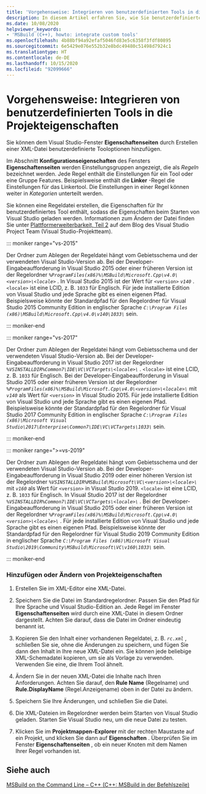 ```yaml
---
title: 'Vorgehensweise: Integrieren von benutzerdefinierten Tools in die Projekteigenschaften'
description: In diesem Artikel erfahren Sie, wie Sie benutzerdefinierte Tools in die Projekteigenschaften in Visual Studio-C++-Projekten integrieren.
ms.date: 10/08/2020
helpviewer_keywords:
- 'MSBuild (C++), howto: integrate custom tools'
ms.openlocfilehash: 4b88bf94a92efaf5046fd83e5c6358f3fdf80895
ms.sourcegitcommit: 6e5429e076e552b32e8bdc49480c51498d7924c1
ms.translationtype: HT
ms.contentlocale: de-DE
ms.lasthandoff: 10/15/2020
ms.locfileid: "92099666"
---
```

# <a name="how-to-integrate-custom-tools-into-the-project-properties"></a>Vorgehensweise: Integrieren von benutzerdefinierten Tools in die Projekteigenschaften

Sie können dem Visual Studio-Fenster **Eigenschaftenseiten** durch Erstellen einer XML-Datei benutzerdefinierte Tooloptionen hinzufügen.

Im Abschnitt **Konfigurationseigenschaften** des Fensters **Eigenschaftenseiten** werden Einstellungsgruppen angezeigt, die als *Regeln* bezeichnet werden. Jede Regel enthält die Einstellungen für ein Tool oder eine Gruppe Features. Beispielsweise enthält die **Linker** -Regel die Einstellungen für das Linkertool. Die Einstellungen in einer Regel können weiter in *Kategorien* unterteilt werden.

Sie können eine Regeldatei erstellen, die Eigenschaften für Ihr benutzerdefiniertes Tool enthält, sodass die Eigenschaften beim Starten von Visual Studio geladen werden. Informationen zum Ändern der Datei finden Sie unter [Plattformerweiterbarkeit, Teil 2](/archive/blogs/vsproject/platform-extensibility-part-2) auf dem Blog des Visual Studio Project Team (Visual Studio-Projektteam).

::: moniker range="vs-2015"

Der Ordner zum Ablegen der Regeldatei hängt vom Gebietsschema und der verwendeten Visual Studio-Version ab. Bei der Developer-Eingabeaufforderung in Visual Studio 2015 oder einer früheren Version ist der Regelordner *`%ProgramFiles(x86)%\MSBuild\Microsoft.Cpp\v4.0\<version>\<locale>`* . In Visual Studio 2015 ist der Wert für `<version>` *`v140`* . `<locale>` ist eine LCID, z. B. `1033` für Englisch. Für jede installierte Edition von Visual Studio und jede Sprache gibt es einen eigenen Pfad. Beispielsweise könnte der Standardpfad für den Regelordner für Visual Studio 2015 Community Edition in englischer Sprache *`C:\Program Files (x86)\MSBuild\Microsoft.Cpp\v4.0\v140\1033\`* sein.

::: moniker-end

::: moniker range="vs-2017"

Der Ordner zum Ablegen der Regeldatei hängt vom Gebietsschema und der verwendeten Visual Studio-Version ab. Bei der Developer-Eingabeaufforderung in Visual Studio 2017 ist der Regelordner *`%VSINSTALLDIR%Common7\IDE\VC\VCTargets\<locale>\`* . `<locale>` ist eine LCID, z. B. `1033` für Englisch. Bei der Developer-Eingabeaufforderung in Visual Studio 2015 oder einer früheren Version ist der Regelordner *`%ProgramFiles(x86)%\MSBuild\Microsoft.Cpp\v4.0\<version>\<locale>\`* mit *`v140`* als Wert für `<version>` in Visual Studio 2015. Für jede installierte Edition von Visual Studio und jede Sprache gibt es einen eigenen Pfad. Beispielsweise könnte der Standardpfad für den Regelordner für Visual Studio 2017 Community Edition in englischer Sprache *`C:\Program Files (x86)\Microsoft Visual Studio\2017\Enterprise\Common7\IDE\VC\VCTargets\1033\`* sein.

::: moniker-end

::: moniker range=">=vs-2019"

Der Ordner zum Ablegen der Regeldatei hängt vom Gebietsschema und der verwendeten Visual Studio-Version ab. Bei der Developer-Eingabeaufforderung in Visual Studio 2019 oder einer höheren Version ist der Regelordner *`%VSINSTALLDIR%MSBuild\Microsoft\VC\<version>\<locale>\`* mit *`v160`* als Wert für `<version>` in Visual Studio 2019. `<locale>` ist eine LCID, z. B. `1033` für Englisch. In Visual Studio 2017 ist der Regelordner *`%VSINSTALLDIR%Common7\IDE\VC\VCTargets\<locale>\`* . Bei der Developer-Eingabeaufforderung in Visual Studio 2015 oder einer früheren Version ist der Regelordner *`%ProgramFiles(x86)%\MSBuild\Microsoft.Cpp\v4.0\<version>\<locale>\`* . Für jede installierte Edition von Visual Studio und jede Sprache gibt es einen eigenen Pfad. Beispielsweise könnte der Standardpfad für den Regelordner für Visual Studio 2019 Community Edition in englischer Sprache *`C:\Program Files (x86)\Microsoft Visual Studio\2019\Community\MSBuild\Microsoft\VC\v160\1033\`* sein.

::: moniker-end

### <a name="to-add-or-change-project-properties"></a>Hinzufügen oder Ändern von Projekteigenschaften

1. Erstellen Sie im XML-Editor eine XML-Datei.

1. Speichern Sie die Datei im Standardregelordner. Passen Sie den Pfad für Ihre Sprache und Visual Studio-Edition an. Jede Regel im Fenster **Eigenschaftenseiten** wird durch eine XML-Datei in diesem Ordner dargestellt. Achten Sie darauf, dass die Datei im Ordner eindeutig benannt ist.

1. Kopieren Sie den Inhalt einer vorhandenen Regeldatei, z. B. *`rc.xml`* , schließen Sie sie, ohne die Änderungen zu speichern, und fügen Sie dann den Inhalt in Ihre neue XML-Datei ein. Sie können jede beliebige XML-Schemadatei kopieren, um sie als Vorlage zu verwenden. Verwenden Sie eine, die Ihrem Tool ähnelt.

1. Ändern Sie in der neuen XML-Datei die Inhalte nach Ihren Anforderungen. Achten Sie darauf, den **Rule Name** (Regelname) und **Rule.DisplayName** (Regel.Anzeigename) oben in der Datei zu ändern.

1. Speichern Sie Ihre Änderungen, und schließen Sie die Datei.

1. Die XML-Dateien im Regelordner werden beim Starten von Visual Studio geladen. Starten Sie Visual Studio neu, um die neue Datei zu testen.

1. Klicken Sie im **Projektmappen-Explorer** mit der rechten Maustaste auf ein Projekt, und klicken Sie dann auf **Eigenschaften** . Überprüfen Sie im Fenster **Eigenschaftenseiten** , ob ein neuer Knoten mit dem Namen Ihrer Regel vorhanden ist.

## <a name="see-also"></a>Siehe auch

[MSBuild on the Command Line – C++ (C++: MSBuild in der Befehlszeile)](msbuild-visual-cpp.md)
